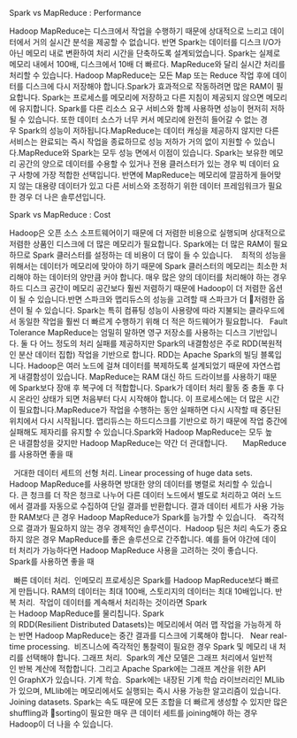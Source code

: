 Spark vs MapReduce : Performance


Hadoop MapReduce는 디스크에서 작업을 수행하기 때문에 상대적으로 느리고 데이터에서 거의 실시간 분석을 제공할 수 없습니다.
반면 Spark는 데이터를 디스크 I/O가 아닌 메모리 내로 변환하여 처리 시간을 단축하도록 설계되었습니다. Spark는 실제로 메모리 내에서 100배, 디스크에서 10배 더 빠르다. MapReduce와 달리 실시간 처리를 처리할 수 있습니다.
Hadoop MapReduce는 모든 Map 또는 Reduce 작업 후에 데이터를 디스크에 다시 저장해야 합니다.Spark가 효과적으로 작동하려면 많은 RAM이 필요합니다. Spark는 프로세스를 메모리에 저장하고 다른 지침이 제공되지 않으면 메모리에 유지합니다. Spark를 다른 리소스 요구 서비스와 함께 사용하면 성능이 현저히 저하될 수 있습니다. 또한 데이터 소스가 너무 커서 메모리에 완전히 들어갈 수 없는 경우 Spark의 성능이 저하됩니다.MapReduce는 데이터 캐싱을 제공하지 않지만 다른 서비스는 완료되는 즉시 작업을 종료하므로 성능 저하가 거의 없이 지원할 수 있습니다.MapReduce와 Spark는 모두 성능 면에서 이점이 있습니다. Spark는 보유한 메모리 공간의 양으로 데이터를 수용할 수 있거나 전용 클러스터가 있는 경우 빅 데이터 요구 사항에 가장 적합한 선택입니다. 반면에 MapReduce는 메모리에 깔끔하게 들어맞지 않는 대용량 데이터가 있고 다른 서비스와 조정하기 위한 데이터 프레임워크가 필요한 경우 더 나은 솔루션입니다.

 
Spark vs MapReduce : Cost


Hadoop은 오픈 소스 소프트웨어이기 때문에 더 저렴한 비용으로 실행되며 상대적으로 저렴한 상품인 디스크에 더 많은 메모리가 필요합니다. Spark에는 더 많은 RAM이 필요하므로 Spark 클러스터를 설정하는 데 비용이 더 많이 들 수 있습니다. 
 
최적의 성능을 위해서는 데이터가 메모리에 맞아야 하기 때문에 Spark 클러스터의 메모리는 최소한 처리해야 하는 데이터의 양만큼 커야 합니다. 매우 많은 양의 데이터를 처리해야 하는 경우 하드 디스크 공간이 메모리 공간보다 훨씬 저렴하기 때문에 Hadoop이 더 저렴한 옵션이 될 수 있습니다.반면 스파크와 맵리듀스의 성능을 고려할 때 스파크가 더 저렴한 옵션이 될 수 있습니다. Spark는 특히 컴퓨팅 성능이 사용량에 따라 지불되는 클라우드에서 동일한 작업을 훨씬 더 빠르게 수행하기 위해 더 적은 하드웨어가 필요합니다.
 
Fault Tolerance
MapReduce는 엄밀히 말하면 영구 저장소를 사용하는 디스크 기반입니다. 둘 다 어느 정도의 처리 실패를 제공하지만 Spark의 내결함성은 주로 RDD(복원적인 분산 데이터 집합) 작업을 기반으로 합니다. RDD는 Apache Spark의 빌딩 블록입니다. Hadoop은 여러 노드에 걸쳐 데이터를 복제하도록 설계되었기 때문에 자연스럽게 내결함성이 있습니다.
MapReduce는 RAM 대신 하드 드라이브를 사용하기 때문에 Spark보다 장애 후 복구에 더 적합합니다. Spark가 데이터 처리 활동 중 충돌 후 다시 온라인 상태가 되면 처음부터 다시 시작해야 합니다. 이 프로세스에는 더 많은 시간이 필요합니다.MapReduce가 작업을 수행하는 동안 실패하면 다시 시작할 때 중단된 위치에서 다시 시작됩니다. 맵리듀스는 하드디스크를 기반으로 하기 때문에 작업 중간에 실패해도 제자리를 유지할 수 있습니다.Spark와 Hadoop MapReduce는 모두 높은 내결함성을 갖지만 Hadoop MapReduce는 약간 더 관대합니다.
 
 
 
MapReduce를 사용하면 좋을 때


 
거대한 데이터 세트의 선형 처리. Linear processing of huge data sets.
Hadoop MapReduce를 사용하면 방대한 양의 데이터를 병렬로 처리할 수 있습니다. 큰 청크를 더 작은 청크로 나누어 다른 데이터 노드에서 별도로 처리하고 여러 노드에서 결과를 자동으로 수집하여 단일 결과를 반환합니다. 결과 데이터 세트가 사용 가능한 RAM보다 큰 경우 Hadoop MapReduce가 Spark를 능가할 수 있습니다.
 
즉각적으로 결과가 필요하지 않는 경우 경제적인 솔루션이다. 
Hadoop 팀은 처리 속도가 중요하지 않은 경우 MapReduce를 좋은 솔루션으로 간주합니다. 예를 들어 야간에 데이터 처리가 가능하다면 Hadoop MapReduce 사용을 고려하는 것이 좋습니다.
 
 
Spark를 사용하면 좋을 때


 
빠른 데이터 처리. 
인메모리 프로세싱은 Spark를 Hadoop MapReduce보다 빠르게 만듭니다. RAM의 데이터는 최대 100배, 스토리지의 데이터는 최대 10배입니다.
반복 처리. 
작업이 데이터를 계속해서 처리하는 것이라면 Spark는 Hadoop MapReduce를 물리칩니다. Spark의 RDD(Resilient Distributed Datasets)는 메모리에서 여러 맵 작업을 가능하게 하는 반면 Hadoop MapReduce는 중간 결과를 디스크에 기록해야 합니다.
 
Near real-time processing. 
비즈니스에 즉각적인 통찰력이 필요한 경우 Spark 및 메모리 내 처리를 선택해야 합니다.
그래프 처리. 
Spark의 계산 모델은 그래프 처리에서 일반적인 반복 계산에 적합합니다. 그리고 Apache Spark에는 그래프 계산을 위한 API인 GraphX가 있습니다.
기계 학습. 
Spark에는 내장된 기계 학습 라이브러리인 MLlib가 있으며, MLlib에는 메모리에서도 실행되는 즉시 사용 가능한 알고리즘이 있습니다.
 
Joining datasets.
Spark는 속도 때문에 모든 조합을 더 빠르게 생성할 수 있지만 많은 shuffling과 sorting이 필요한 매우 큰 데이터 세트를 joining해야 하는 경우 Hadoop이 더 나을 수 있습니다.
